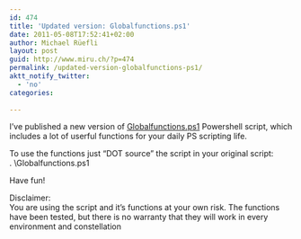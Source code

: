 ```yaml
---
id: 474
title: 'Updated version: Globalfunctions.ps1'
date: 2011-05-08T17:52:41+02:00
author: Michael Rüefli
layout: post
guid: http://www.miru.ch/?p=474
permalink: /updated-version-globalfunctions-ps1/
aktt_notify_twitter:
  - 'no'
categories:
  
---
```

I&#8217;ve published a new version of <a href="../images/2011/05/Globalfunctions.zip" target="_blank">Globalfunctions.ps1</a> Powershell script, which includes a lot of userful functions for your daily PS scripting life.

To use the functions just &#8220;DOT source&#8221; the script in your original script:  
. <somepathto>\Globalfunctions.ps1

Have fun!

Disclaimer:  
You are using the script and it&#8217;s functions at your own risk. The functions have been tested, but there is no warranty that they will work in every environment and constellation